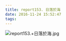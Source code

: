 ```yaml
---
title: report153. 日落於海
date: 2016-11-24 15:52:47
tags:
---
```

![report153.+日落於海.jpg](https://i.loli.net/2017/12/25/5a40adafacd0a.jpg)
